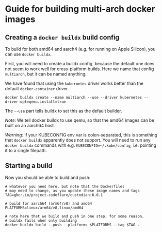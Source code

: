# Guide for building multi-arch docker images

## Creating a `docker buildx` build config

To build for both amd64 and aarch4 (e.g. for running on Apple
Silicon), you can use `docker buildx`.

First, you will need to create a buildx config, because the default
one does not seem to work well for cross-platform builds. Here we name
that config `multiarch`, but it can be named anything.

We have found that using the `kubernetes` driver works better than the
default `docker-container` driver.

```shell
docker buildx create --name multiarch --use --driver kubernetes --driver-opt=qemu.install=true
```

The `--use` part tells buildx to set this as the default builder.

_Note_: We tell docker buildx to use qemu, so that the amd64 images
can be built on an aarch64 host.

_Warning_: If your KUBECONFIG env var is colon-separated, this is
something that `docker buildx` apparently does not support. You will
need to run any `docker buildx` commands with
e.g. `KUBECONFIG=~/.kube/config`, i.e. pointing it to a single
filepath.

## Starting a build

Now you should be able to build and push:

```shell
# whatever you need here, but note that the Dockerfiles
# may need to change, as you update these image names and tags
TAG=ghcr.io/project-codeflare/custodian:0.0.1

# build for aarch64 (arm64/v8) and amd64
PLATFORMS=linux/arm64/v8,linux/amd64

# note here that we build and push in one step; for some reason,
# buildx fails when only building
docker buildx build --push --platforms $PLATFORMS --tag $TAG .
```
